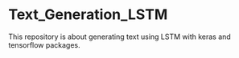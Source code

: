 # Text_Generation_LSTM
This repository is about generating text using LSTM with keras and tensorflow packages.
